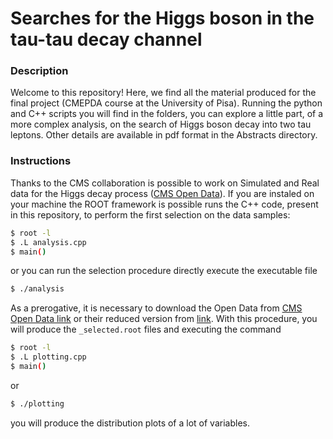 # Searches for the Higgs boson in the tau-tau decay channel

### Description

Welcome to this repository! 
Here, we find all the material produced for the final project (CMEPDA course at the University of Pisa). Running the python and C++ scripts you will find in the folders, you can explore a little part, of a more complex analysis, on the search of Higgs boson decay into two tau leptons.
Other details are available in pdf format in the Abstracts directory. 

### Instructions

Thanks to the CMS collaboration is possible to work on Simulated and Real data for the Higgs decay process ([CMS Open Data](http://opendata.web.cern.ch/record/12350)).
If you are instaled on your machine the ROOT framework is possible runs the C++ code, present in this repository, to perform the first selection on the data samples:
```bash
$ root -l
$ .L analysis.cpp
$ main()
```
or you can run the selection procedure directly execute the executable file
```bash
$ ./analysis
```
As a prerogative, it is necessary to download the Open Data from [CMS Open Data link](http://opendata.web.cern.ch/record/12350) or their reduced version from [link](https://root.cern/files/HiggsTauTauReduced/).
With this procedure, you will produce the `_selected.root` files and executing the command
```bash
$ root -l
$ .L plotting.cpp
$ main()
```
or
```bash
$ ./plotting
```
you will produce the distribution plots of a lot of variables.
